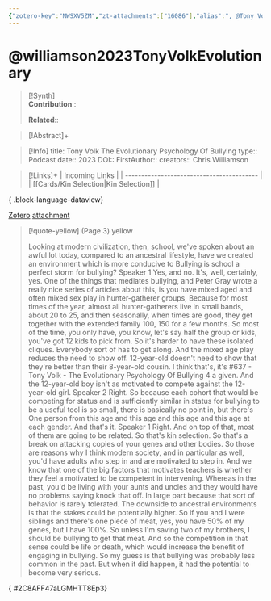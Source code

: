 ```yaml
---
{"zotero-key":"NWSXV5ZM","zt-attachments":["16086"],"alias":", @Tony Volk The Evolutionary Psychology Of Bullying","keywords":[],"FirstAuthor":"[[ Chris Williamson]]","tags":["source/podcast"],"dg-publish":true,"permalink":"/sources/podcasts/williamson2023-tony-volk-evolutionary/","dgPassFrontmatter":true}
---
```


# @williamson2023TonyVolkEvolutionary

>[!Synth]  
>**Contribution**::  
>  
>**Related**:: 
>  

> [!Abstract]+
> 

> [!Info]
> title: Tony Volk The Evolutionary Psychology Of Bullying
> type:: Podcast
> date:: 2023
> DOI:: 
> FirstAuthor:: 
> creators:: Chris Williamson

> [!Links]+
>  | Incoming Links                            |
> | ----------------------------------------- |
> | [[Cards/Kin Selection\|Kin Selection]] |
> 
{ .block-language-dataview}


[Zotero](zotero://select/library/items/NWSXV5ZM) [attachment](<file:///Users/nathanmaxwell/Zotero/storage/LGMHTT8E/Williamson%20-%202023%20-%20Tony%20Volk%20The%20Evolutionary%20Psychology%20Of%20Bullying.pdf>)

> [!quote-yellow] (Page 3) yellow
> 
> Looking at modern civilization, then, school, we've spoken about an awful lot today, compared to an ancestral lifestyle, have we created an environment which is more conducive to Bullying is school a perfect storm for bullying? Speaker 1 Yes, and no. It's, well, certainly, yes. One of the things that mediates bullying, and Peter Gray wrote a really nice series of articles about this, is you have mixed aged and often mixed sex play in hunter-gatherer groups, Because for most times of the year, almost all hunter-gatherers live in small bands, about 20 to 25, and then seasonally, when times are good, they get together with the extended family 100, 150 for a few months. So most of the time, you only have, you know, let's say half the group or kids, you've got 12 kids to pick from. So it's harder to have these isolated cliques. Everybody sort of has to get along. And the mixed age play reduces the need to show off. 12-year-old doesn't need to show that they're better than their 8-year-old cousin. I think that's, it's #637  Tony Volk  The Evolutionary Psychology Of Bullying  4 a given. And the 12-year-old boy isn't as motivated to compete against the 12-year-old girl. Speaker 2 Right. So because each cohort that would be competing for status and is sufficiently similar in status for bullying to be a useful tool is so small, there is basically no point in, but there's One person from this age and this age and this age and this age at each gender. And that's it. Speaker 1 Right. And on top of that, most of them are going to be related. So that's kin selection. So that's a break on attacking copies of your genes and other bodies. So those are reasons why I think modern society, and in particular as well, you'd have adults who step in and are motivated to step in. And we know that one of the big factors that motivates teachers is whether they feel a motivated to be competent in intervening. Whereas in the past, you'd be living with your aunts and uncles and they would have no problems saying knock that off. In large part because that sort of behavior is rarely tolerated. The downside to ancestral environments is that the stakes could be potentially higher. So if you and I were siblings and there's one piece of meat, yes, you have 50% of my genes, but I have 100%. So unless I'm saving two of my brothers, I should be bullying to get that meat. And so the competition in that sense could be life or death, which would increase the benefit of engaging in bullying. So my guess is that bullying was probably less common in the past. But when it did happen, it had the potential to become very serious.
>
{ #2C8AFF47aLGMHTT8Ep3}


